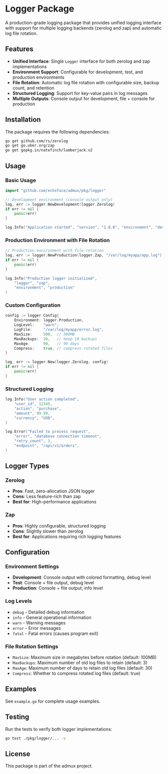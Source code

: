 # Logger Package

A production-grade logging package that provides unified logging interface with support for multiple logging backends (zerolog and zap) and automatic log file rotation.

## Features

- **Unified Interface**: Single `Logger` interface for both zerolog and zap implementations
- **Environment Support**: Configurable for development, test, and production environments
- **File Rotation**: Automatic log file rotation with configurable size, backup count, and retention
- **Structured Logging**: Support for key-value pairs in log messages
- **Multiple Outputs**: Console output for development, file + console for production

## Installation

The package requires the following dependencies:

```bash
go get github.com/rs/zerolog
go get go.uber.org/zap
go get gopkg.in/natefinch/lumberjack.v2
```

## Usage

### Basic Usage

```go
import "github.com/echoface/admux/pkg/logger"

// Development environment (console output only)
log, err := logger.NewDevelopment(logger.Zerolog)
if err != nil {
    panic(err)
}

log.Info("Application started", "version", "1.0.0", "environment", "development")
```

### Production Environment with File Rotation

```go
// Production environment with file rotation
log, err := logger.NewProduction(logger.Zap, "/var/log/myapp/app.log")
if err != nil {
    panic(err)
}

log.Info("Production logger initialized",
    "logger", "zap",
    "environment", "production"
)
```

### Custom Configuration

```go
config := logger.Config{
    Environment: logger.Production,
    LogLevel:    "warn",
    LogFile:     "/var/log/myapp/error.log",
    MaxSize:     500,  // 500MB
    MaxBackups:  10,   // keep 10 backups
    MaxAge:      90,   // 90 days
    Compress:    true, // compress rotated files
}

log, err := logger.New(logger.Zerolog, config)
if err != nil {
    panic(err)
}
```

### Structured Logging

```go
log.Info("User action completed",
    "user_id", 12345,
    "action", "purchase",
    "amount", 99.99,
    "currency", "USD",
)

log.Error("Failed to process request",
    "error", "database connection timeout",
    "retry_count", 3,
    "endpoint", "/api/v1/orders",
)
```

## Logger Types

### Zerolog
- **Pros**: Fast, zero-allocation JSON logger
- **Cons**: Less feature-rich than zap
- **Best for**: High-performance applications

### Zap
- **Pros**: Highly configurable, structured logging
- **Cons**: Slightly slower than zerolog
- **Best for**: Applications requiring rich logging features

## Configuration

### Environment Settings

- **Development**: Console output with colored formatting, debug level
- **Test**: Console + file output, debug level
- **Production**: Console + file output, info level

### Log Levels

- `debug` - Detailed debug information
- `info` - General operational information
- `warn` - Warning messages
- `error` - Error messages
- `fatal` - Fatal errors (causes program exit)

### File Rotation Settings

- `MaxSize`: Maximum size in megabytes before rotation (default: 100MB)
- `MaxBackups`: Maximum number of old log files to retain (default: 3)
- `MaxAge`: Maximum number of days to retain old log files (default: 30)
- `Compress`: Whether to compress rotated log files (default: true)

## Examples

See `example.go` for complete usage examples.

## Testing

Run the tests to verify both logger implementations:

```bash
go test ./pkg/logger/... -v
```

## License

This package is part of the admux project.
